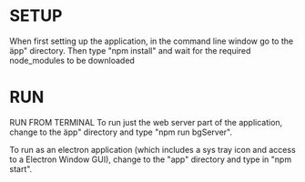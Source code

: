 <h1>SETUP</h1>

When first setting up the application, in the command line window go to the äpp" directory.
Then type "npm install" and wait for the required node_modules to be downloaded

<h1>RUN</h1>

RUN FROM TERMINAL
To run just the web server part of the application, change to the äpp" directory and type "npm run bgServer".

To run as an electron application (which includes a sys tray icon and access to a Electron Window GUI), change
to the "app" directory and type in "npm start".